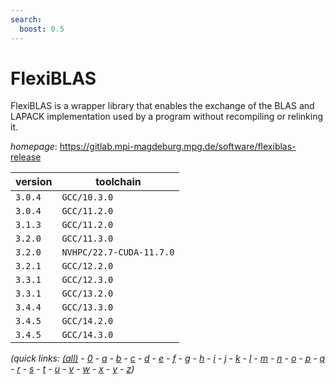 ```yaml
---
search:
  boost: 0.5
---
```

# FlexiBLAS

FlexiBLAS is a wrapper library that enables the exchange of the BLAS and LAPACK implementation used by a program without recompiling or relinking it.

*homepage*: <https://gitlab.mpi-magdeburg.mpg.de/software/flexiblas-release>

version | toolchain
--------|----------
``3.0.4`` | ``GCC/10.3.0``
``3.0.4`` | ``GCC/11.2.0``
``3.1.3`` | ``GCC/11.2.0``
``3.2.0`` | ``GCC/11.3.0``
``3.2.0`` | ``NVHPC/22.7-CUDA-11.7.0``
``3.2.1`` | ``GCC/12.2.0``
``3.3.1`` | ``GCC/12.3.0``
``3.3.1`` | ``GCC/13.2.0``
``3.4.4`` | ``GCC/13.3.0``
``3.4.5`` | ``GCC/14.2.0``
``3.4.5`` | ``GCC/14.3.0``


*(quick links: [(all)](../index.md) - [0](../0/index.md) - [a](../a/index.md) - [b](../b/index.md) - [c](../c/index.md) - [d](../d/index.md) - [e](../e/index.md) - [f](../f/index.md) - [g](../g/index.md) - [h](../h/index.md) - [i](../i/index.md) - [j](../j/index.md) - [k](../k/index.md) - [l](../l/index.md) - [m](../m/index.md) - [n](../n/index.md) - [o](../o/index.md) - [p](../p/index.md) - [q](../q/index.md) - [r](../r/index.md) - [s](../s/index.md) - [t](../t/index.md) - [u](../u/index.md) - [v](../v/index.md) - [w](../w/index.md) - [x](../x/index.md) - [y](../y/index.md) - [z](../z/index.md))*

